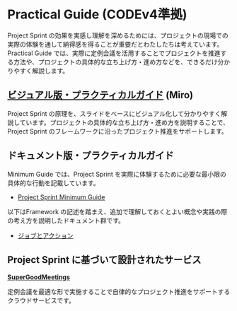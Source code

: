# Practical Guide (CODEv4準拠)

Project Sprint の効果を実感し理解を深めるためには、プロジェクトの現場での実際の体験を通して納得感を得ることが重要だとわたしたちは考えています。Practical Guide では、実際に定例会議を活用することでプロジェクトを推進する方法や、プロジェクトの具体的な立ち上げ方・進め方などを、できるだけ分かりやすく解説します。

## [**ビジュアル版・プラクティカルガイド**](https://miro.com/app/board/uXjVMX-zl6s=/) (Miro)

Project Sprint の原理を、スライドをベースにビジュアル化して分かりやすく解説しています。プロジェクトの具体的な立ち上げ方・進め方を説明することで、Project Sprint のフレームワークに沿ったプロジェクト推進をサポートします。

## ドキュメント版・プラクティカルガイド

Minimum Guide では、Project Sprint を実際に体験するために必要な最小限の具体的な行動を記載しています。
- [Project Sprint Minimum Guide](minimum_guide.md)  

以下はFramework の記述を踏まえ、追加で理解しておくとよい概念や実践の際の考え方を説明したドキュメント群です。

- [ジョブとアクション](job_and_action.md)


## Project Sprint に基づいて設計されたサービス

 [**SuperGoodMeetings**](https://supergoodmeetings.com/)

定例会議を最適な形で実施することで自律的なプロジェクト推進をサポートするクラウドサービスです。
